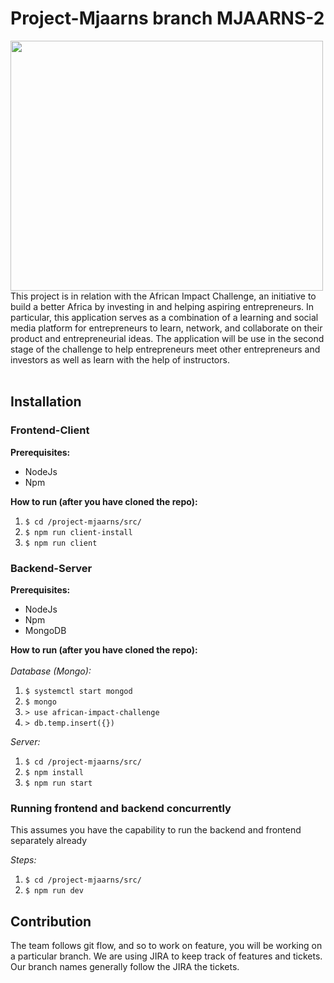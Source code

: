 # Project-Mjaarns branch MJAARNS-2
<img src="https://images.squarespace-cdn.com/content/5959429eff7c50228e412bf1/1607561881703-9EE9CN7L551HJPITP9XB/AII+LOGO.png?format=1500w&content-type=image%2Fpng" width="500" height="400">
This project is in relation with the African Impact Challenge, an initiative to build a better Africa by investing in and helping aspiring entrepreneurs.
In particular, this application serves as a combination of a learning and social media platform for entrepreneurs to learn, network, and collaborate on their product and entrepreneurial ideas.
The application will be use in the second stage of the challenge to help entrepreneurs meet other entrepreneurs and investors as well as learn with the help of instructors.<br />
<br />

## Installation <br />
### Frontend-Client
**Prerequisites:**
- NodeJs
- Npm
    
**How to run (after you have cloned the repo):**
1. `$ cd /project-mjaarns/src/`
2. `$ npm run client-install`
3. `$ npm run client`

### Backend-Server
**Prerequisites:**
- NodeJs 
- Npm
- MongoDB

**How to run (after you have cloned the repo):** <br /><br />
*Database (Mongo):*
1. `$ systemctl start mongod`
2. `$ mongo`
3. `> use african-impact-challenge`
4. `> db.temp.insert({})`

*Server:*
1. `$ cd /project-mjaarns/src/`
2. `$ npm install`
3. `$ npm run start`

### Running frontend and backend concurrently
This assumes you have the capability to run the
backend and frontend separately already

*Steps:*
1. `$ cd /project-mjaarns/src/`
2. `$ npm run dev`

## Contribution <br />
The team follows git flow, and so to work on feature, you will be working on a particular branch. We are using JIRA to keep track of features and tickets.<br />
Our branch names generally follow the JIRA the tickets.<br />
